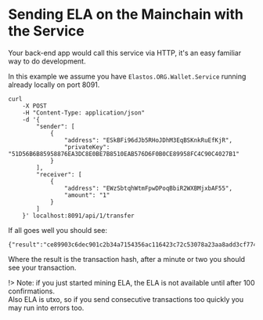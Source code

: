

# Sending ELA on the Mainchain with the Service

Your back-end app would call this service via HTTP, it's an easy familiar way to do development.

In this example we assume you have `Elastos.ORG.Wallet.Service` running already locally on port 8091.

```
curl
    -X POST
    -H "Content-Type: application/json"
    -d '{
        "sender": [
            {
                "address": "ESkBFi96dJb5RHoJDhM3EqBSKnkRuEfKjR",
                "privateKey": "51D56B6B85958876EA3DC8E0BE7B8510EAB576D6F0B0CE89958FC4C90C4027B1"
            }
        ],
        "receiver": [
            {
                "address": "EWzSbtqhWtmFpwDPoqBbiR2WXBMjxbAF55",
                "amount": "1"
            }
        ]
    }' localhost:8091/api/1/transfer
```

If all goes well you should see:

```
{"result":"ce89903c6dec901c2b34a7154356ac116423c72c53078a23aa8add3cf77495e0","status":200}
```

Where the result is the transaction hash, after a minute or two you should see your transaction.

!> Note: if you just started mining ELA, the ELA is not available until after 100 confirmations.<br/>Also ELA is utxo, so if you send consecutive transactions too quickly you may run into errors too.
